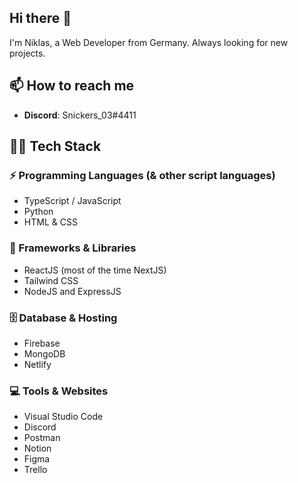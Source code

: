 ## Hi there 👋
I'm Niklas, a Web Developer from Germany.
Always looking for new projects.

## 📫 How to reach me
- **Discord**: Snickers_03#4411

## 👨‍💻 Tech Stack
### ⚡ Programming Languages (& other script languages)
  - TypeScript / JavaScript
  - Python
  - HTML & CSS

### 🧰 Frameworks & Libraries
- ReactJS (most of the time NextJS)
- Tailwind CSS
- NodeJS and ExpressJS

### 🗄️ Database & Hosting
- Firebase
- MongoDB
- Netlify

### 💻 Tools & Websites
- Visual Studio Code
- Discord
- Postman
- Notion
- Figma
- Trello

<!--
**Snickers03/Snickers03** is a ✨ _special_ ✨ repository because its `README.md` (this file) appears on your GitHub profile.

Here are some ideas to get you started:

- 🔭 I’m currently working on ...
- 🌱 I’m currently learning ...
- 👯 I’m looking to collaborate on ...
- 🤔 I’m looking for help with ...
- 💬 Ask me about ...
- 📫 How to reach me: ...
- 😄 Pronouns: ...
- ⚡ Fun fact: ...
-->

